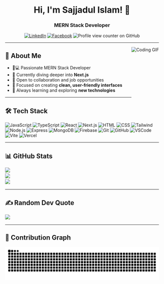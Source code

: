 <h1 align="center">Hi, I'm Sajjadul Islam! 👋</h1>
<h3 align="center">MERN Stack Developer</h3>

<div align="center">

[![LinkedIn](https://img.shields.io/badge/LinkedIn-0A66C2?style=for-the-badge&logo=linkedin&logoColor=white)](https://www.linkedin.com/in/sajjadislam523)
[![Facebook](https://img.shields.io/badge/Facebook-1877F2?style=for-the-badge&logo=facebook&logoColor=white)](https://www.facebook.com/amir.sajjad874/)
![Profile view counter on GitHub](https://komarev.com/ghpvc/?username=sajjadislam523&style=for-the-badge&label=Views)

</div>

---

<img align="right" height="190" src="https://media4.giphy.com/media/v1.Y2lkPTc5MGI3NjExMHdqdm0zcnJmbHlkaHZ1ZzRwZGV0eDVoNnlvd2t6MW1mMzJwYjc1eSZlcD12MV9pbnRlcm5hbF9naWZfYnlfaWQmY3Q9Zw/Ad91OoLyqki6f0ICEe/giphy.webp" alt="Coding GIF" />

## 💫 About Me

-   👨💻 Passionate MERN Stack Developer
-   🌱 Currently diving deeper into **Next.js**
-   💼 Open to collaboration and job opportunities
-   🎨 Focused on creating **clean, user-friendly interfaces**
-   🚀 Always learning and exploring **new technologies**

---

## 🛠️ Tech Stack

![JavaScript](https://skillicons.dev/icons?i=js)
![TypeScript](https://skillicons.dev/icons?i=ts)
![React](https://skillicons.dev/icons?i=react)
![Next.js](https://skillicons.dev/icons?i=nextjs)
![HTML](https://skillicons.dev/icons?i=html)
![CSS](https://skillicons.dev/icons?i=css)
![Tailwind](https://skillicons.dev/icons?i=tailwind)
![Node.js](https://skillicons.dev/icons?i=nodejs)
![Express](https://skillicons.dev/icons?i=express)
![MongoDB](https://skillicons.dev/icons?i=mongodb)
![Firebase](https://skillicons.dev/icons?i=firebase)
![Git](https://skillicons.dev/icons?i=git)
![GitHub](https://skillicons.dev/icons?i=github)
![VSCode](https://skillicons.dev/icons?i=vscode)
![Vite](https://skillicons.dev/icons?i=vite)
![Vercel](https://skillicons.dev/icons?i=vercel)

---

## 📊 GitHub Stats

![](https://github-readme-streak-stats.herokuapp.com/?user=sajjadislam523&theme=radical&hide_border=true)  
![](https://github-readme-stats.vercel.app/api?username=sajjadislam523&theme=radical&hide_border=true&include_all_commits=true&count_private=true)  
![](https://github-readme-stats.vercel.app/api/top-langs/?username=sajjadislam523&theme=radical&hide_border=true&layout=compact)

---

## ✍️ Random Dev Quote

![](https://quotes-github-readme.vercel.app/api?type=horizontal&theme=radical)

---

## 🐍 Contribution Graph

![](https://raw.githubusercontent.com/sajjadislam523/sajjadislam523/output/snake.svg)
